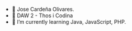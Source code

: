 - 👋 Jose Cardeña Olivares.
- 👀 DAW 2 - Thos i Codina
- 🌱 I’m currently learning Java, JavaScript, PHP.
